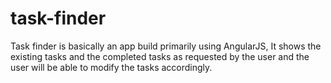 # task-finder
Task finder is basically an app build primarily using AngularJS,
It shows the existing tasks and the completed tasks as requested by the user and the user will be able to modify the tasks accordingly.
